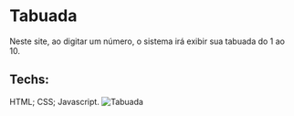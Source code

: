 # Tabuada
Neste site, ao digitar um número, o sistema irá exibir sua tabuada do 1 ao 10.

## Techs: 
HTML; 
CSS;
Javascript.
![Tabuada](https://github.com/CaioVictor3/Tabuada/assets/122123292/2924cbd3-1864-4f8e-b4b1-e650d2ee281e)

